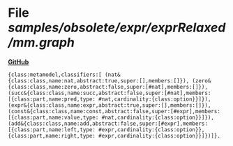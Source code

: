 # File _samples/obsolete/expr/exprRelaxed/mm.graph_
**[GitHub](https://github.com/softlang/yas/blob/master/samples/obsolete/expr/exprRelaxed/mm.graph)**
```
{class:metamodel,classifiers:[ (nat&{class:class,name:nat,abstract:true,super:[],members:[]}), (zero&{class:class,name:zero,abstract:false,super:[#nat],members:[]}), (succ&{class:class,name:succ,abstract:false,super:[#nat],members:[{class:part,name:pred,type: #nat,cardinality:{class:option}}]}), (expr&{class:class,name:expr,abstract:true,super:[],members:[]}), (const&{class:class,name:const,abstract:false,super:[#expr],members:[{class:part,name:value,type: #nat,cardinality:{class:option}}]}), (add&{class:class,name:add,abstract:false,super:[#expr],members:[{class:part,name:left,type: #expr,cardinality:{class:option}},{class:part,name:right,type: #expr,cardinality:{class:option}}]})]}.
```
